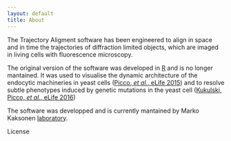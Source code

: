 ```yaml
---
layout: default 
title: About 
---
```


The Trajectory Aligment software has been engineered to align in space and in time the trajectories of diffraction limited objects, which are imaged in living cells with fluorescence microscopy.

The original version of the software was developed in [R](www.cran.org) and is no longer mantained. It was used to visualise the dynamic architecture of the endocytic machineries in yeast cells ([Picco, _et al._, eLife 2015](http://dx.doi.org/10.7554/eLife.04535)) and to resolve subtle phenotypes induced by genetic mutations in the yeast cell ([Kukulski, Picco, _et al._, eLife 2016](http://dx.doi.org/10.7554/eLife.16036))

The software was developped and is currently mantained by Marko Kaksonen [laboratory](http://cms.unige.ch/sciences/biochimie/-Marko-Kaksonen-.html).

License
